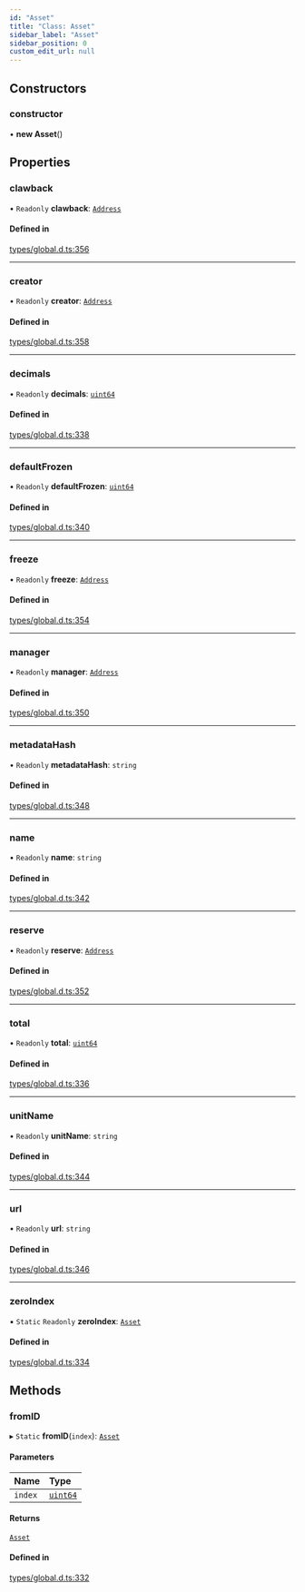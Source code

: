 ```yaml
---
id: "Asset"
title: "Class: Asset"
sidebar_label: "Asset"
sidebar_position: 0
custom_edit_url: null
---
```


## Constructors

### constructor

• **new Asset**()

## Properties

### clawback

• `Readonly` **clawback**: [`Address`](Address.md)

#### Defined in

[types/global.d.ts:356](https://github.com/algorandfoundation/tealscript/blob/ca0f445c/types/global.d.ts#L356)

___

### creator

• `Readonly` **creator**: [`Address`](Address.md)

#### Defined in

[types/global.d.ts:358](https://github.com/algorandfoundation/tealscript/blob/ca0f445c/types/global.d.ts#L358)

___

### decimals

• `Readonly` **decimals**: [`uint64`](../modules.md#uint64)

#### Defined in

[types/global.d.ts:338](https://github.com/algorandfoundation/tealscript/blob/ca0f445c/types/global.d.ts#L338)

___

### defaultFrozen

• `Readonly` **defaultFrozen**: [`uint64`](../modules.md#uint64)

#### Defined in

[types/global.d.ts:340](https://github.com/algorandfoundation/tealscript/blob/ca0f445c/types/global.d.ts#L340)

___

### freeze

• `Readonly` **freeze**: [`Address`](Address.md)

#### Defined in

[types/global.d.ts:354](https://github.com/algorandfoundation/tealscript/blob/ca0f445c/types/global.d.ts#L354)

___

### manager

• `Readonly` **manager**: [`Address`](Address.md)

#### Defined in

[types/global.d.ts:350](https://github.com/algorandfoundation/tealscript/blob/ca0f445c/types/global.d.ts#L350)

___

### metadataHash

• `Readonly` **metadataHash**: `string`

#### Defined in

[types/global.d.ts:348](https://github.com/algorandfoundation/tealscript/blob/ca0f445c/types/global.d.ts#L348)

___

### name

• `Readonly` **name**: `string`

#### Defined in

[types/global.d.ts:342](https://github.com/algorandfoundation/tealscript/blob/ca0f445c/types/global.d.ts#L342)

___

### reserve

• `Readonly` **reserve**: [`Address`](Address.md)

#### Defined in

[types/global.d.ts:352](https://github.com/algorandfoundation/tealscript/blob/ca0f445c/types/global.d.ts#L352)

___

### total

• `Readonly` **total**: [`uint64`](../modules.md#uint64)

#### Defined in

[types/global.d.ts:336](https://github.com/algorandfoundation/tealscript/blob/ca0f445c/types/global.d.ts#L336)

___

### unitName

• `Readonly` **unitName**: `string`

#### Defined in

[types/global.d.ts:344](https://github.com/algorandfoundation/tealscript/blob/ca0f445c/types/global.d.ts#L344)

___

### url

• `Readonly` **url**: `string`

#### Defined in

[types/global.d.ts:346](https://github.com/algorandfoundation/tealscript/blob/ca0f445c/types/global.d.ts#L346)

___

### zeroIndex

▪ `Static` `Readonly` **zeroIndex**: [`Asset`](Asset.md)

#### Defined in

[types/global.d.ts:334](https://github.com/algorandfoundation/tealscript/blob/ca0f445c/types/global.d.ts#L334)

## Methods

### fromID

▸ `Static` **fromID**(`index`): [`Asset`](Asset.md)

#### Parameters

| Name | Type |
| :------ | :------ |
| `index` | [`uint64`](../modules.md#uint64) |

#### Returns

[`Asset`](Asset.md)

#### Defined in

[types/global.d.ts:332](https://github.com/algorandfoundation/tealscript/blob/ca0f445c/types/global.d.ts#L332)
